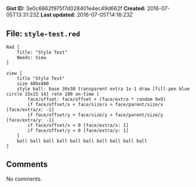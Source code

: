 # 

**Gist ID:** 3e0c6862f975f7d028401e4ec49d662f
**Created:** 2016-07-05T13:31:23Z
**Last updated:** 2016-07-05T14:16:23Z

## File: `style-test.red`

```Red
Red [
	Title: "Style Test"
	Needs: View
]

view [
	title "Style Test"
	size 400x400
	style ball: base 30x30 transparent extra 1x-1 draw [fill-pen blue circle 15x15 14] rate 100 on-time [
		face/offset: face/offset + (face/extra * random 9x9)
		if face/offset/x + face/size/x > face/parent/size/x [face/extra/x: -1]
		if face/offset/y + face/size/y > face/parent/size/y [face/extra/y: -1]
		if face/offset/x < 0 [face/extra/x: 1]
		if face/offset/y < 0 [face/extra/y: 1]
	]
	ball ball ball ball ball ball ball ball ball ball
]
```

## Comments

No comments.
